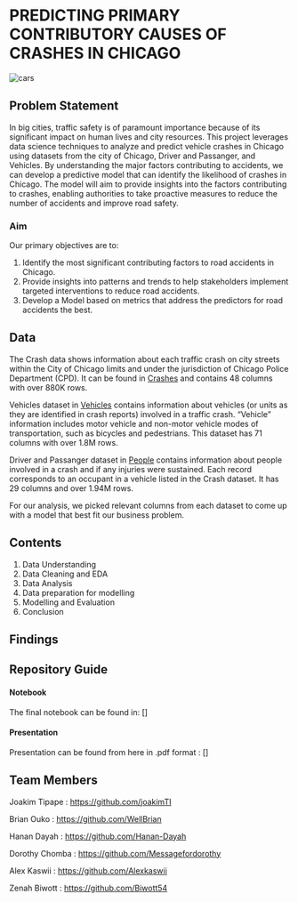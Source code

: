 # PREDICTING PRIMARY CONTRIBUTORY CAUSES OF CRASHES IN CHICAGO
![cars](https://github.com/user-attachments/assets/e288361c-7ced-4d8d-b649-4471d2da5027)

## Problem Statement
In big cities, traffic safety is of paramount importance because of its significant impact on human lives and city resources. This project leverages data science techniques to analyze and predict vehicle crashes in Chicago using datasets from the city of Chicago, Driver and Passanger, and Vehicles. By understanding the major factors contributing to accidents, we can develop a predictive model that can identify the likelihood of crashes in Chicago. The model will aim to provide insights into the factors contributing to crashes, enabling authorities to take proactive measures to reduce the number of accidents and improve road safety.

### Aim
Our primary objectives are to:

1. Identify the most significant contributing factors to road accidents in Chicago.
2. Provide insights into patterns and trends to help stakeholders implement targeted interventions to reduce road accidents.
3. Develop a Model based on metrics that address the predictors for road accidents the best.


## Data
The Crash data shows information about each traffic crash on city streets within the City of Chicago limits and under the jurisdiction of Chicago Police Department (CPD). It can be found in [Crashes](https://data.cityofchicago.org/Transportation/Traffic-Crashes-Crashes/85ca-t3if/about_data) and contains 48 columns with over 880K rows. 

Vehicles dataset in [Vehicles](https://data.cityofchicago.org/Transportation/Traffic-Crashes-Vehicles/68nd-jvt3/about_data) contains information about vehicles (or units as they are identified in crash reports) involved in a traffic crash. “Vehicle” information includes motor vehicle and non-motor vehicle modes of transportation, such as bicycles and pedestrians. This dataset has 71 columns with over 1.8M rows.

Driver and Passanger dataset in [People](https://data.cityofchicago.org/Transportation/Traffic-Crashes-People/u6pd-qa9d/about_data) contains information about people involved in a crash and if any injuries were sustained. Each record corresponds to an occupant in a vehicle listed in the Crash dataset. It has 29 columns and over 1.94M rows.

For our analysis, we picked relevant columns from each dataset to come up with a model that best fit our business problem.

## Contents
1. Data Understanding
2. Data Cleaning and EDA
3. Data Analysis
4. Data preparation for modelling
5. Modelling and Evaluation
6. Conclusion






## Findings





## Repository Guide
#### Notebook
The final notebook can be found in: []

#### Presentation
Presentation can be found from here in .pdf format : []


## Team Members
Joakim Tipape : https://github.com/joakimTI

Brian Ouko : https://github.com/WellBrian

Hanan Dayah : https://github.com/Hanan-Dayah

Dorothy Chomba : https://github.com/Messagefordorothy

Alex Kaswii : https://github.com/Alexkaswii

Zenah Biwott : https://github.com/Biwott54




